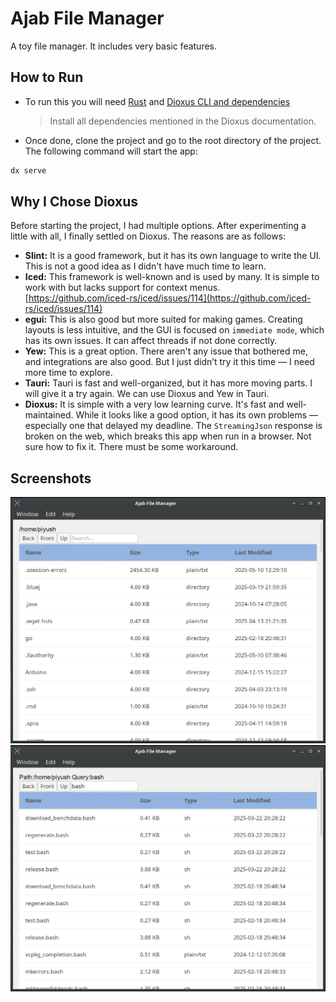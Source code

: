 # Ajab File Manager

A toy file manager. It includes very basic features.

## How to Run

- To run this you will need [Rust](https://www.rust-lang.org/) and [Dioxus CLI and dependencies](https://dioxuslabs.com/learn/0.6/getting_started/)

  > Install all dependencies mentioned in the Dioxus documentation.

- Once done, clone the project and go to the root directory of the project. The following command will start the app:

```bash
dx serve
```

## Why I Chose Dioxus

Before starting the project, I had multiple options. After experimenting a little with all, I finally settled on Dioxus. The reasons are as follows:

- **Slint:** It is a good framework, but it has its own language to write the UI. This is not a good idea as I didn't have much time to learn.
- **Iced:** This framework is well-known and is used by many. It is simple to work with but lacks support for context menus. [https://github.com/iced-rs/iced/issues/114](https://github.com/iced-rs/iced/issues/114)
- **egui:** This is also good but more suited for making games. Creating layouts is less intuitive, and the GUI is focused on `immediate mode`, which has its own issues. It can affect threads if not done correctly.
- **Yew:** This is a great option. There aren't any issue that bothered me, and integrations are also good. But I just didn’t try it this time — I need more time to explore.
- **Tauri:** Tauri is fast and well-organized, but it has more moving parts. I will give it a try again. We can use Dioxus and Yew in Tauri.
- **Dioxus:** It is simple with a very low learning curve. It's fast and well-maintained. While it looks like a good option, it has its own problems — especially one that delayed my deadline. The `StreamingJson` response is broken on the web, which breaks this app when run in a browser. Not sure how to fix it. There must be some workaround.

## Screenshots

![IMG1](screenshot/Screenshot_2025-05-10_12-29-30.jpg)
![IMG2](screenshot/Screenshot_2025-05-10_12-29-55.jpg)
